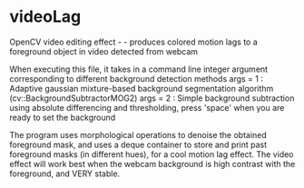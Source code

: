 # videoLag
OpenCV video editing effect - - produces colored motion lags to a foreground object in video detected from webcam 


When executing this file, it takes in a command line integer argument corresponding to different background detection methods
 args = 1 : Adaptive gaussian mixture-based background segmentation algorithm (cv::BackgroundSubtractorMOG2)
 args = 2 : Simple background subtraction using absolute differencing and thresholding, press 'space' when you are ready to set the background

 
The program uses morphological operations to denoise the obtained foreground mask, and uses a deque container to store and print 
past foreground masks (in different hues), for a cool motion lag effect. 
The video effect will work best when the webcam background is high contrast with the foreground, and VERY stable. 

